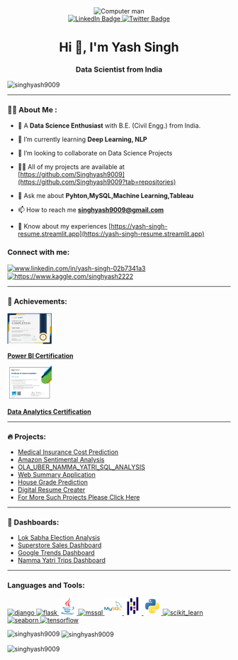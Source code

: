 <div id="header" align="center">
  <img src="https://github.com/Singhyash9009/Singhyash9009/blob/main/assets/computer_man.gif" alt="Computer man" width="100"/>
</div>
<div id="badges" align="center">
  <a href="https://linkedin.com/in/yash-singh-02b7341a3">
    <img src="https://img.shields.io/badge/LinkedIn-blue?style=for-the-badge&logo=linkedin&logoColor=white" alt="LinkedIn Badge"/>
  </a>
  <a href="https://twitter.com/Yashthakur9009">
    <img src="https://img.shields.io/badge/Twitter-blue?style=for-the-badge&logo=twitter&logoColor=white" alt="Twitter Badge"/>
  </a>
</div>


<h1 align="center">Hi 👋, I'm Yash Singh</h1>
<h3 align="center">Data Scientist from India</h3>

<p align="left"> <img src="https://komarev.com/ghpvc/?username=singhyash9009&label=Profile%20views&color=0e75b6&style=flat" alt="singhyash9009" /> </p>

---

### :man_technologist: About Me :

- 👀 A **Data Science Enthusiast** with B.E. (Civil Engg.) from India.

- 🌱 I’m currently learning **Deep Learning, NLP**

- 💞️ I’m looking to collaborate on Data Science Projects

- 👨‍💻 All of my projects are available at [https://github.com/Singhyash9009](https://github.com/Singhyash9009?tab=repositories)

- 💬 Ask me about **Pyhton,MySQL,Machine Learning,Tableau**

- 📫 How to reach me **singhyash9009@gmail.com**

- 📄 Know about my experiences [https://yash-singh-resume.streamlit.app](https://yash-singh-resume.streamlit.app)

<h3 align="left">Connect with me:</h3>
<p align="left">
<a href="https://linkedin.com/in/yash-singh-02b7341a3" target="blank"><img align="center" src="https://raw.githubusercontent.com/rahuldkjain/github-profile-readme-generator/master/src/images/icons/Social/linked-in-alt.svg" alt="www.linkedin.com/in/yash-singh-02b7341a3" height="30" width="40" /></a>
<a href="https://kaggle.com/singhyash2222" target="blank"><img align="center" src="https://raw.githubusercontent.com/rahuldkjain/github-profile-readme-generator/master/src/images/icons/Social/kaggle.svg" alt="https://www.kaggle.com/singhyash2222" height="30" width="40" /></a>
</p>

---
### 🎯 Achievements:
<a href="https://www.simplilearn.com/skillup-certificate-landing?token=eyJjb3Vyc2VfaWQiOiIxNzIyIiwiY2VydGlmaWNhdGVfdXJsIjoiaHR0cHM6XC9cL2NlcnRpZmljYXRlcy5zaW1wbGljZG4ubmV0XC9zaGFyZVwvdGh1bWJfNTA3MTUyN18xNzEzOTQ4Mzg1LnBuZyIsInVzZXJuYW1lIjoiWWFzaCBTaW5naCJ9&utm_source=shared-certificate&utm_medium=lms&utm_campaign=shared-certificate-promotion&referrer=https%3A%2F%2Flms.simplilearn.com%2Fcourses%2F4211%2FPower-BI-for-Beginners%2Fcertificate%2Fdownload-skillup&%24web_only=true&_branch_match_id=1302965749192390704&_branch_referrer=H4sIAAAAAAAAA8soKSkottLXL87MLcjJ1EssKNDLyczL1k%2FVdzHKSU0v9Mgz9kwCAFfny0olAAAA"><img src="https://github.com/Singhyash9009/Singhyash9009/blob/main/assets/Power%20BI%20Certificate_page.jpg" alt="Power BI" width="100"></a>

<a href="https://www.simplilearn.com/skillup-certificate-landing?token=eyJjb3Vyc2VfaWQiOiIxNzIyIiwiY2VydGlmaWNhdGVfdXJsIjoiaHR0cHM6XC9cL2NlcnRpZmljYXRlcy5zaW1wbGljZG4ubmV0XC9zaGFyZVwvdGh1bWJfNTA3MTUyN18xNzEzOTQ4Mzg1LnBuZyIsInVzZXJuYW1lIjoiWWFzaCBTaW5naCJ9&utm_source=shared-certificate&utm_medium=lms&utm_campaign=shared-certificate-promotion&referrer=https%3A%2F%2Flms.simplilearn.com%2Fcourses%2F4211%2FPower-BI-for-Beginners%2Fcertificate%2Fdownload-skillup&%24web_only=true&_branch_match_id=1302965749192390704&_branch_referrer=H4sIAAAAAAAAA8soKSkottLXL87MLcjJ1EssKNDLyczL1k%2FVdzHKSU0v9Mgz9kwCAFfny0olAAAA">**Power BI Certification**</a>

<a href="https://www.credly.com/badges/73ed61d5-5e98-411f-9d50-1813977f824e/linked_in_profile"><img src="https://github.com/Singhyash9009/Singhyash9009/blob/main/assets/Data_Analytics_Essentials_Badge.jpg" alt="Power BI" width="100"></a>

<a href="https://www.credly.com/badges/73ed61d5-5e98-411f-9d50-1813977f824e/linked_in_profile">**Data Analytics Certification**</a>

---
### :fire: Projects:
- <a href="https://github.com/Singhyash9009/Medical_Insurance_Cost">Medical Insurance Cost Prediction</a>
- <a href="https://github.com/Singhyash9009/Capstone_Amazon_Project">Amazon Sentimental Analysis</a>
- <a href="https://github.com/Singhyash9009/OLA_UBER_SQL_DATABASE">OLA_UBER_NAMMA_YATRI_SQL_ANALYSIS</a>
- <a href="https://github.com/Singhyash9009/Web_Summary_App">Web Summary Application</a>
- <a href="https://github.com/Singhyash9009/GIT-HUB/blob/main/MINI%20PROJECT/MINI%20PROJECT%20%202%20(CLASSIFICATION%20MODEL)%20YASH%20SINGH.ipynb">House Grade Prediction</a>
- <a href="https://github.com/Singhyash9009/Digital_Resume_CV">Digital Resume Creater</a>
- <a href="https://github.com/Singhyash9009?tab=repositories">For More Such Projects Please Click Here<a/>
---
### 📄 Dashboards:
- <a href="https://github.com/Singhyash9009/Lok-Sabha-Election-2014-2019-Analysis/">Lok Sabha Election Analysis</a>
- <a href="https://public.tableau.com/app/profile/yash.singh8622/viz/SuperstoreSalesDashboard_17013505757220/Dashboard?publish=yes">Superstore Sales Dashboard</a>
- <a href="https://github.com/Singhyash9009/Google-Trends-Dashboard">Google Trends Dashboard</a>
- <a href="https://github.com/Singhyash9009/Namma_Yatri_Trips_Dashboard">Namma Yatri Trips Dashboard</a>
---

<h3 align="left">Languages and Tools:</h3>
<p align="left"> <a href="https://www.djangoproject.com/" target="_blank" rel="noreferrer"> <img src="https://cdn.worldvectorlogo.com/logos/django.svg" alt="django" width="40" height="40"/> </a> <a href="https://flask.palletsprojects.com/" target="_blank" rel="noreferrer"> <img src="https://www.vectorlogo.zone/logos/pocoo_flask/pocoo_flask-icon.svg" alt="flask" width="40" height="40"/> </a> <a href="https://www.java.com" target="_blank" rel="noreferrer"> <img src="https://raw.githubusercontent.com/devicons/devicon/master/icons/java/java-original.svg" alt="java" width="40" height="40"/> </a> <a href="https://www.microsoft.com/en-us/sql-server" target="_blank" rel="noreferrer"> <img src="https://www.svgrepo.com/show/303229/microsoft-sql-server-logo.svg" alt="mssql" width="40" height="40"/> </a> <a href="https://www.mysql.com/" target="_blank" rel="noreferrer"> <img src="https://raw.githubusercontent.com/devicons/devicon/master/icons/mysql/mysql-original-wordmark.svg" alt="mysql" width="40" height="40"/> </a> <a href="https://pandas.pydata.org/" target="_blank" rel="noreferrer"> <img src="https://raw.githubusercontent.com/devicons/devicon/2ae2a900d2f041da66e950e4d48052658d850630/icons/pandas/pandas-original.svg" alt="pandas" width="40" height="40"/> </a> <a href="https://www.python.org" target="_blank" rel="noreferrer"> <img src="https://raw.githubusercontent.com/devicons/devicon/master/icons/python/python-original.svg" alt="python" width="40" height="40"/> </a> <a href="https://scikit-learn.org/" target="_blank" rel="noreferrer"> <img src="https://upload.wikimedia.org/wikipedia/commons/0/05/Scikit_learn_logo_small.svg" alt="scikit_learn" width="40" height="40"/> </a> <a href="https://seaborn.pydata.org/" target="_blank" rel="noreferrer"> <img src="https://seaborn.pydata.org/_images/logo-mark-lightbg.svg" alt="seaborn" width="40" height="40"/> </a> <a href="https://www.tensorflow.org" target="_blank" rel="noreferrer"> <img src="https://www.vectorlogo.zone/logos/tensorflow/tensorflow-icon.svg" alt="tensorflow" width="40" height="40"/> </a> </p>

<p><img align="left" src="https://github-readme-stats.vercel.app/api/top-langs?username=singhyash9009&show_icons=true&locale=en&layout=compact" alt="singhyash9009" /></p>

<p>&nbsp;<img align="center" src="https://github-readme-stats.vercel.app/api?username=singhyash9009&show_icons=true&locale=en" alt="singhyash9009" /></p>

<p><img align="center" src="https://github-readme-streak-stats.herokuapp.com/?user=singhyash9009&" alt="singhyash9009" /></p>
